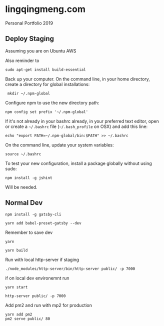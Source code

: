 # lingqingmeng.com

Personal Portfolio 2019

## Deploy Staging

Assuming you are on Ubuntu AWS

Also reminder to

```
sudo apt-get install build-essential
```

Back up your computer.
On the command line, in your home directory, create a directory for global installations:

```
 mkdir ~/.npm-global
```

Configure npm to use the new directory path:

```
npm config set prefix '~/.npm-global'
```

If it's not already in your bashrc already, in your preferred text editor, open or create a `~/.bashrc` file (`~/.bash_profile` on OSX) and add this line:

```
echo "export PATH=~/.npm-global/bin:$PATH" >> ~/.bashrc
```

On the command line, update your system variables:

```
source ~/.bashrc
```

To test your new configuration, install a package globally without using sudo:

```
npm install -g jshint
```

Will be needed.

## Normal Dev

```
npm install -g gatsby-cli
```

```
yarn add babel-preset-gatsby --dev
```

Remember to save dev

```
yarn
```

```
yarn build
```

Run with local http-server if staging

```
./node_modules/http-server/bin/http-server public/ -p 7000
```

if on local dev environemnt run

```
yarn start
```

```
http-server public/ -p 7000
```

Add pm2 and run with mp2 for production
```
yarn add pm2
pm2 serve public/ 80
```
